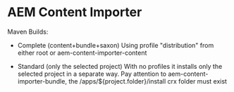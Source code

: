 AEM Content Importer
==============

Maven Builds:

- Complete (content+bundle+saxon)
Using profile "distribution" from either root or aem-content-importer-content

- Standard (only the selected project)
With no profiles it installs only the selected project in a separate way.
Pay attention to aem-content-importer-bundle, the /apps/${project.folder}/install crx folder must exist